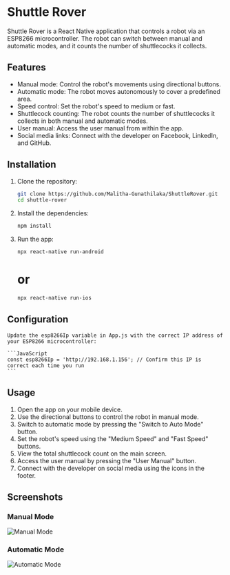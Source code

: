 # Shuttle Rover

Shuttle Rover is a React Native application that controls a robot via an ESP8266 microcontroller. The robot can switch between manual and automatic modes, and it counts the number of shuttlecocks it collects.

## Features

- Manual mode: Control the robot's movements using directional buttons.
- Automatic mode: The robot moves autonomously to cover a predefined area.
- Speed control: Set the robot's speed to medium or fast.
- Shuttlecock counting: The robot counts the number of shuttlecocks it collects in both manual and automatic modes.
- User manual: Access the user manual from within the app.
- Social media links: Connect with the developer on Facebook, LinkedIn, and GitHub.

## Installation

1. Clone the repository:
   ```bash
   git clone https://github.com/Malitha-Gunathilaka/ShuttleRover.git
   cd shuttle-rover

2. Install the dependencies:
   ```bash
   npm install
   ```

3. Run the app:
   ```bash
   npx react-native run-android
   ```
   # or
    ```bash
   npx react-native run-ios
   ```

## Configuration
    Update the esp8266Ip variable in App.js with the correct IP address of your ESP8266 microcontroller:

    ```JavaScript
    const esp8266Ip = 'http://192.168.1.156'; // Confirm this IP is correct each time you run
    ```

## Usage

1. Open the app on your mobile device.
2. Use the directional buttons to control the robot in manual mode.
3. Switch to automatic mode by pressing the "Switch to Auto Mode" button.
4. Set the robot's speed using the "Medium Speed" and "Fast Speed" buttons.
5. View the total shuttlecock count on the main screen.
6. Access the user manual by pressing the "User Manual" button.
7. Connect with the developer on social media using the icons in the footer.

## Screenshots

### Manual Mode
![Manual Mode](https://github.com/Malitha-Gunathilaka/ShuttleRover/blob/master/manual%20mode.jpg)

### Automatic Mode
![Automatic Mode](https://github.com/Malitha-Gunathilaka/ShuttleRover/blob/master/Auto%20mode.jpg)

<!-- ### User Manual
![User Manual](screenshots/user_manual.png) -->


